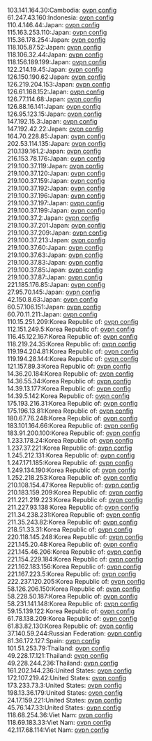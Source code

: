 103.141.164.30:Cambodia: [ovpn config](vpn/103_141_164_30.ovpn)  
61.247.43.160:Indonesia: [ovpn config](vpn/61_247_43_160.ovpn)  
110.4.146.44:Japan: [ovpn config](vpn/110_4_146_44.ovpn)  
115.163.253.110:Japan: [ovpn config](vpn/115_163_253_110.ovpn)  
115.36.178.254:Japan: [ovpn config](vpn/115_36_178_254.ovpn)  
118.105.87.52:Japan: [ovpn config](vpn/118_105_87_52.ovpn)  
118.106.32.44:Japan: [ovpn config](vpn/118_106_32_44.ovpn)  
118.156.189.199:Japan: [ovpn config](vpn/118_156_189_199.ovpn)  
122.214.19.45:Japan: [ovpn config](vpn/122_214_19_45.ovpn)  
126.150.190.62:Japan: [ovpn config](vpn/126_150_190_62.ovpn)  
126.219.204.153:Japan: [ovpn config](vpn/126_219_204_153.ovpn)  
126.61.168.152:Japan: [ovpn config](vpn/126_61_168_152.ovpn)  
126.77.114.68:Japan: [ovpn config](vpn/126_77_114_68.ovpn)  
126.88.16.141:Japan: [ovpn config](vpn/126_88_16_141.ovpn)  
126.95.123.15:Japan: [ovpn config](vpn/126_95_123_15.ovpn)  
147.192.15.3:Japan: [ovpn config](vpn/147_192_15_3.ovpn)  
147.192.42.22:Japan: [ovpn config](vpn/147_192_42_22.ovpn)  
164.70.228.85:Japan: [ovpn config](vpn/164_70_228_85.ovpn)  
202.53.114.135:Japan: [ovpn config](vpn/202_53_114_135.ovpn)  
210.139.161.2:Japan: [ovpn config](vpn/210_139_161_2.ovpn)  
216.153.78.176:Japan: [ovpn config](vpn/216_153_78_176.ovpn)  
219.100.37.119:Japan: [ovpn config](vpn/219_100_37_119.ovpn)  
219.100.37.120:Japan: [ovpn config](vpn/219_100_37_120.ovpn)  
219.100.37.159:Japan: [ovpn config](vpn/219_100_37_159.ovpn)  
219.100.37.192:Japan: [ovpn config](vpn/219_100_37_192.ovpn)  
219.100.37.196:Japan: [ovpn config](vpn/219_100_37_196.ovpn)  
219.100.37.197:Japan: [ovpn config](vpn/219_100_37_197.ovpn)  
219.100.37.199:Japan: [ovpn config](vpn/219_100_37_199.ovpn)  
219.100.37.2:Japan: [ovpn config](vpn/219_100_37_2.ovpn)  
219.100.37.201:Japan: [ovpn config](vpn/219_100_37_201.ovpn)  
219.100.37.209:Japan: [ovpn config](vpn/219_100_37_209.ovpn)  
219.100.37.213:Japan: [ovpn config](vpn/219_100_37_213.ovpn)  
219.100.37.60:Japan: [ovpn config](vpn/219_100_37_60.ovpn)  
219.100.37.63:Japan: [ovpn config](vpn/219_100_37_63.ovpn)  
219.100.37.83:Japan: [ovpn config](vpn/219_100_37_83.ovpn)  
219.100.37.85:Japan: [ovpn config](vpn/219_100_37_85.ovpn)  
219.100.37.87:Japan: [ovpn config](vpn/219_100_37_87.ovpn)  
221.185.176.85:Japan: [ovpn config](vpn/221_185_176_85.ovpn)  
27.95.70.145:Japan: [ovpn config](vpn/27_95_70_145.ovpn)  
42.150.8.63:Japan: [ovpn config](vpn/42_150_8_63.ovpn)  
60.57.106.151:Japan: [ovpn config](vpn/60_57_106_151.ovpn)  
60.70.11.211:Japan: [ovpn config](vpn/60_70_11_211.ovpn)  
110.15.251.209:Korea Republic of: [ovpn config](vpn/110_15_251_209.ovpn)  
112.151.249.5:Korea Republic of: [ovpn config](vpn/112_151_249_5.ovpn)  
116.45.122.167:Korea Republic of: [ovpn config](vpn/116_45_122_167.ovpn)  
118.219.24.35:Korea Republic of: [ovpn config](vpn/118_219_24_35.ovpn)  
119.194.204.81:Korea Republic of: [ovpn config](vpn/119_194_204_81.ovpn)  
119.194.28.144:Korea Republic of: [ovpn config](vpn/119_194_28_144.ovpn)  
121.157.89.3:Korea Republic of: [ovpn config](vpn/121_157_89_3.ovpn)  
14.36.20.184:Korea Republic of: [ovpn config](vpn/14_36_20_184.ovpn)  
14.36.55.34:Korea Republic of: [ovpn config](vpn/14_36_55_34.ovpn)  
14.39.13.177:Korea Republic of: [ovpn config](vpn/14_39_13_177.ovpn)  
14.39.5.142:Korea Republic of: [ovpn config](vpn/14_39_5_142.ovpn)  
175.193.216.31:Korea Republic of: [ovpn config](vpn/175_193_216_31.ovpn)  
175.196.13.81:Korea Republic of: [ovpn config](vpn/175_196_13_81.ovpn)  
180.67.76.248:Korea Republic of: [ovpn config](vpn/180_67_76_248.ovpn)  
183.101.164.66:Korea Republic of: [ovpn config](vpn/183_101_164_66.ovpn)  
183.91.200.100:Korea Republic of: [ovpn config](vpn/183_91_200_100.ovpn)  
1.233.178.24:Korea Republic of: [ovpn config](vpn/1_233_178_24.ovpn)  
1.237.37.221:Korea Republic of: [ovpn config](vpn/1_237_37_221.ovpn)  
1.245.212.131:Korea Republic of: [ovpn config](vpn/1_245_212_131.ovpn)  
1.247.171.185:Korea Republic of: [ovpn config](vpn/1_247_171_185.ovpn)  
1.249.134.190:Korea Republic of: [ovpn config](vpn/1_249_134_190.ovpn)  
1.252.218.253:Korea Republic of: [ovpn config](vpn/1_252_218_253.ovpn)  
210.108.154.47:Korea Republic of: [ovpn config](vpn/210_108_154_47.ovpn)  
210.183.159.209:Korea Republic of: [ovpn config](vpn/210_183_159_209.ovpn)  
211.221.219.223:Korea Republic of: [ovpn config](vpn/211_221_219_223.ovpn)  
211.227.93.138:Korea Republic of: [ovpn config](vpn/211_227_93_138.ovpn)  
211.34.238.231:Korea Republic of: [ovpn config](vpn/211_34_238_231.ovpn)  
211.35.243.82:Korea Republic of: [ovpn config](vpn/211_35_243_82.ovpn)  
218.51.33.31:Korea Republic of: [ovpn config](vpn/218_51_33_31.ovpn)  
220.118.145.248:Korea Republic of: [ovpn config](vpn/220_118_145_248.ovpn)  
221.145.20.48:Korea Republic of: [ovpn config](vpn/221_145_20_48.ovpn)  
221.145.46.206:Korea Republic of: [ovpn config](vpn/221_145_46_206.ovpn)  
221.154.229.184:Korea Republic of: [ovpn config](vpn/221_154_229_184.ovpn)  
221.162.183.156:Korea Republic of: [ovpn config](vpn/221_162_183_156.ovpn)  
221.167.223.5:Korea Republic of: [ovpn config](vpn/221_167_223_5.ovpn)  
222.237.120.205:Korea Republic of: [ovpn config](vpn/222_237_120_205.ovpn)  
58.126.206.150:Korea Republic of: [ovpn config](vpn/58_126_206_150.ovpn)  
58.228.50.187:Korea Republic of: [ovpn config](vpn/58_228_50_187.ovpn)  
58.231.141.148:Korea Republic of: [ovpn config](vpn/58_231_141_148.ovpn)  
59.15.139.122:Korea Republic of: [ovpn config](vpn/59_15_139_122.ovpn)  
61.78.138.209:Korea Republic of: [ovpn config](vpn/61_78_138_209.ovpn)  
61.83.82.130:Korea Republic of: [ovpn config](vpn/61_83_82_130.ovpn)  
37.140.59.244:Russian Federation: [ovpn config](vpn/37_140_59_244.ovpn)  
81.36.172.127:Spain: [ovpn config](vpn/81_36_172_127.ovpn)  
101.51.253.79:Thailand: [ovpn config](vpn/101_51_253_79.ovpn)  
49.228.17.121:Thailand: [ovpn config](vpn/49_228_17_121.ovpn)  
49.228.244.236:Thailand: [ovpn config](vpn/49_228_244_236.ovpn)  
161.202.144.236:United States: [ovpn config](vpn/161_202_144_236.ovpn)  
172.107.219.42:United States: [ovpn config](vpn/172_107_219_42.ovpn)  
173.233.73.3:United States: [ovpn config](vpn/173_233_73_3.ovpn)  
198.13.36.179:United States: [ovpn config](vpn/198_13_36_179.ovpn)  
24.17.159.221:United States: [ovpn config](vpn/24_17_159_221.ovpn)  
45.76.147.33:United States: [ovpn config](vpn/45_76_147_33.ovpn)  
118.68.254.36:Viet Nam: [ovpn config](vpn/118_68_254_36.ovpn)  
118.69.183.33:Viet Nam: [ovpn config](vpn/118_69_183_33.ovpn)  
42.117.68.114:Viet Nam: [ovpn config](vpn/42_117_68_114.ovpn)  

